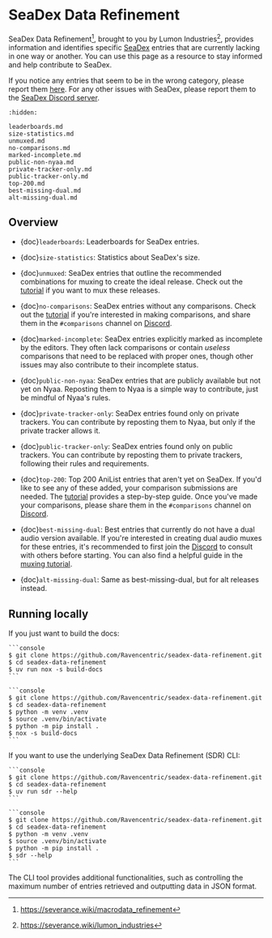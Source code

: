 SeaDex Data Refinement
======================

SeaDex Data Refinement[^1], brought to you by Lumon Industries[^2], 
provides information and identifies specific [SeaDex](https://releases.moe) entries that are currently lacking in one way or another.
You can use this page as a resource to stay informed and help contribute to SeaDex.

If you notice any entries that seem to be in the wrong category, please report them [here](https://github.com/Ravencentric/seadex-data-refinement/issues).
For any other issues with SeaDex, please report them to the [SeaDex Discord server](https://discord.com/invite/jPeeZewWRn).

[^1]: <https://severance.wiki/macrodata_refinement>
[^2]: <https://severance.wiki/lumon_industries>

```{toctree}
:hidden:

leaderboards.md
size-statistics.md
unmuxed.md
no-comparisons.md
marked-incomplete.md
public-non-nyaa.md
private-tracker-only.md
public-tracker-only.md
top-200.md
best-missing-dual.md
alt-missing-dual.md
```

## Overview

* {doc}`leaderboards`: Leaderboards for SeaDex entries.

* {doc}`size-statistics`: Statistics about SeaDex's size.

* {doc}`unmuxed`: SeaDex entries that outline the recommended combinations for muxing to create the ideal release. Check out the [tutorial](https://thewiki.moe/advanced/muxing/) if you want to mux these releases.

* {doc}`no-comparisons`: SeaDex entries without any comparisons. Check out the [tutorial](https://thewiki.moe/tutorials/comparison/) if you're interested in making comparisons, and share them in the `#comparisons` channel on [Discord](https://discord.com/invite/jPeeZewWRn).

* {doc}`marked-incomplete`: SeaDex entries explicitly marked as incomplete by the editors. They often lack comparisons or contain *useless* comparisons that need to be replaced with proper ones, though other issues may also contribute to their incomplete status.

* {doc}`public-non-nyaa`: SeaDex entries that are publicly available but not yet on Nyaa. Reposting them to Nyaa is a simple way to contribute, just be mindful of Nyaa's rules.

* {doc}`private-tracker-only`: SeaDex entries found only on private trackers. You can contribute by reposting them to Nyaa, but only if the private tracker allows it.

* {doc}`public-tracker-only`: SeaDex entries found only on public trackers. You can contribute by reposting them to private trackers, following their rules and requirements.

* {doc}`top-200`: Top 200 AniList entries that aren't yet on SeaDex. If you'd like to see any of these added, your comparison submissions are needed. The [tutorial](https://thewiki.moe/tutorials/comparison/) provides a step-by-step guide. Once you've made your comparisons, please share them in the `#comparisons` channel on [Discord](https://discord.com/invite/jPeeZewWRn).

* {doc}`best-missing-dual`: Best entries that currently do not have a dual audio version available. If you're interested in creating dual audio muxes for these entries, it's recommended to first join the [Discord](https://discord.com/invite/jPeeZewWRn) to consult with others before starting. You can also find a helpful guide in the [muxing tutorial](https://thewiki.moe/advanced/muxing/).

* {doc}`alt-missing-dual`: Same as best-missing-dual, but for alt releases instead.

## Running locally

If you just want to build the docs:

````{tab} uv
```console
$ git clone https://github.com/Ravencentric/seadex-data-refinement.git
$ cd seadex-data-refinement
$ uv run nox -s build-docs
```
````

````{tab} python
```console
$ git clone https://github.com/Ravencentric/seadex-data-refinement.git
$ cd seadex-data-refinement
$ python -m venv .venv
$ source .venv/bin/activate
$ python -m pip install .
$ nox -s build-docs
```
````

If you want to use the underlying SeaDex Data Refinement (SDR) CLI:

````{tab} uv
```console
$ git clone https://github.com/Ravencentric/seadex-data-refinement.git
$ cd seadex-data-refinement
$ uv run sdr --help
```
````

````{tab} python
```console
$ git clone https://github.com/Ravencentric/seadex-data-refinement.git
$ cd seadex-data-refinement
$ python -m venv .venv
$ source .venv/bin/activate
$ python -m pip install .
$ sdr --help
```
````

The CLI tool provides additional functionalities, such as controlling the maximum number of entries retrieved and outputting data in JSON format.